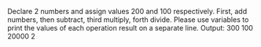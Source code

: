 
Declare 2 numbers and assign values 200 and 100 respectively.
First, add numbers, then subtract, third multiply, forth divide.
Please use variables to print the values of each operation result on a separate line.
Output:
300
100
20000
2
